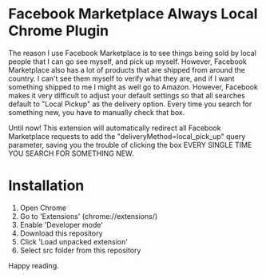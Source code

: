 Facebook Marketplace Always Local Chrome Plugin
======================

The reason I use Facebook Marketplace is to see things being sold by local people that I can go see myself, and pick up myself. However, Facebook Marketplace also has a lot of products that are shipped from around the country. I can't see them myself to verify what they are, and if I want something shipped to me I might as well go to Amazon.
However, Facebook makes it very difficult to adjust your default settings so that all searches default to "Local Pickup" as the delivery option. Every time you search for something new, you have to manually check that box.

Until now!
This extension will automatically redirect all Facebook Marketplace requests to add the "deliveryMethod=local_pick_up" query parameter, saving you the trouble of clicking the box EVERY SINGLE TIME YOU SEARCH FOR SOMETHING NEW.


Installation
============

1. Open Chrome
2. Go to 'Extensions' (chrome://extensions/)
3. Enable 'Developer mode'
4. Download this repository
5. Click 'Load unpacked extension'
6. Select src folder from this repository

Happy reading.
